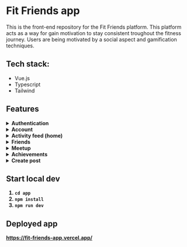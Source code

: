 # Fit Friends app

This is the front-end repository for the Fit Friends platform. This platform acts as a way for gain motivation to stay consistent troughout the fitness journey.
Users are being motivated by a social aspect and gamification techniques.


## Tech stack:

- Vue.js
- Typescript
- Tailwind


##  Features

<details>
<summary><strong>Authentication</strong></summary>

- Login
- Register
- Reset password

</details>


<details>
<summary><strong>Account</strong></summary>

- Save account settings
- Change settings

</details>


<details>
<summary><strong>Activity feed (home)</summary>

- Like post
- Comment on post
- View all comments
- View accomplished achievements

</details>


<details>
<summary><strong>Friends</summary>

- Search friends
- Remove friends
- Add friends
- View profile
  
</details>


<details>
<summary><strong>Meetup</summary>

- View accepted meetups
- View received invites
- View invited by me
- Send invite to user from same gym
- Send invite to user from different gym
  
</details>


<details>
<summary><strong>Achievements</summary>

- View achievements per category
- Toggle all achievements
- View achievement details (title, description, current level)
- Claim achievement
  
</details>


<details>
<summary><strong>Create post</summary>

- Add description
- Add date
- Add "I'm proud of:"
- Add "Accomplished achievements"
- Create post
  
</details>


## Start local dev
1. `cd app`
2. `npm install`
3. `npm run dev`


## Deployed app
https://fit-friends-app.vercel.app/
